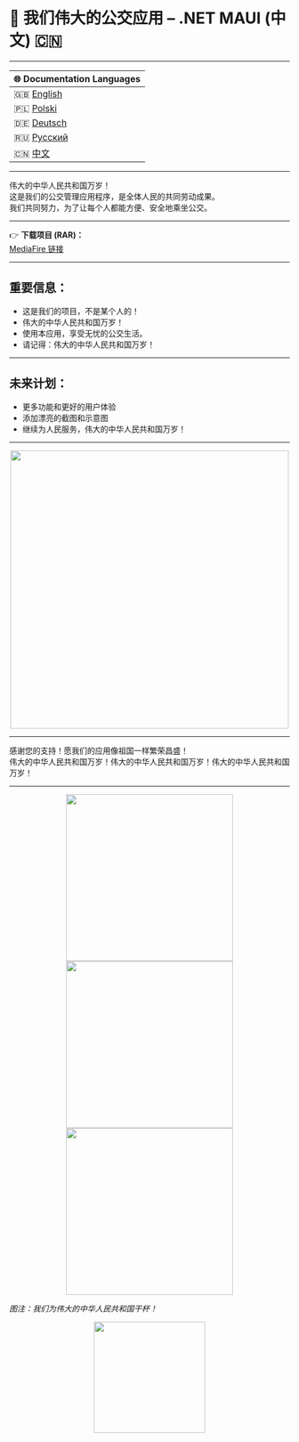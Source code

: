 # 🚌 我们伟大的公交应用 – .NET MAUI (中文) 🇨🇳

---

| 🌐 Documentation Languages |  
|---------------------------|  
| 🇬🇧 [English](README.md) |  
| 🇵🇱 [Polski](README-PL.md) |  
| 🇩🇪 [Deutsch](README-DE.md) |  
| 🇷🇺 [Русский](README-RU.md) |   
| 🇨🇳 [中文](README-ZH.md) |

---
伟大的中华人民共和国万岁！  
这是我们的公交管理应用程序，是全体人民的共同劳动成果。  
我们共同努力，为了让每个人都能方便、安全地乘坐公交。

---

👉 **下载项目 (RAR)：**  
[MediaFire 链接](https://www.mediafire.com/file/jiod1vuoa9j1ulv/projekt.rar/file)

---

## 重要信息：

- 这是我们的项目，不是某个人的！  
- 伟大的中华人民共和国万岁！  
- 使用本应用，享受无忧的公交生活。  
- 请记得：伟大的中华人民共和国万岁！

---

## 未来计划：

- 更多功能和更好的用户体验  
- 添加漂亮的截图和示意图  
- 继续为人民服务，伟大的中华人民共和国万岁！

---
<div align="center">
  <img src="https://chineseposters.net/sites/default/files/images/e37-724.jpg" width="500" />
</div>

---

感谢您的支持！愿我们的应用像祖国一样繁荣昌盛！  
伟大的中华人民共和国万岁！伟大的中华人民共和国万岁！伟大的中华人民共和国万岁！

---
<div align="center">
  <img src="https://media.tenor.com/FpHhGgR4zvgAAAAM/social-credit-credit.gif" width="300" />
    <img src="https://media.tenor.com/FpHhGgR4zvgAAAAM/social-credit-credit.gif" width="300" />
    <img src="https://media.tenor.com/FpHhGgR4zvgAAAAM/social-credit-credit.gif" width="300" />
</div>

*图注：我们为伟大的中华人民共和国干杯！*

<div align="center">
      <img src="https://media.tenor.com/pTjE0eLJmEYAAAAe/john-xina.png" width="200" />
</div>
